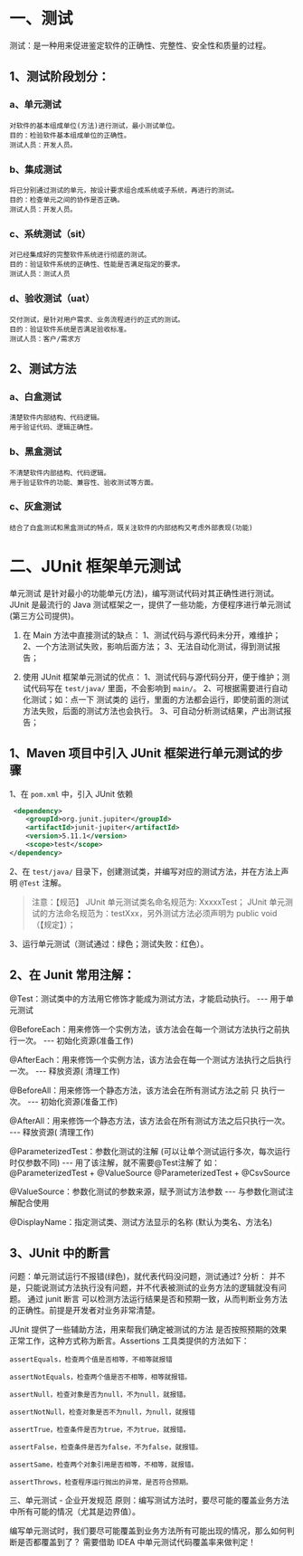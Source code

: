 # 一、测试
测试：是一种用来促进鉴定软件的正确性、完整性、安全性和质量的过程。

## 1、测试阶段划分：

### a、单元测试
    对软件的基本组成单位(方法)进行测试，最小测试单位。
    目的：检验软件基本组成单位的正确性。
    测试人员：开发人员。

### b、集成测试
    将已分别通过测试的单元，按设计要求组合成系统或子系统，再进行的测试。
    目的：检查单元之间的协作是否正确。
    测试人员：开发人员。

### c、系统测试（sit）
    对已经集成好的完整软件系统进行彻底的测试。
    目的：验证软件系统的正确性、性能是否满足指定的要求。
    测试人员：测试人员

### d、验收测试（uat）
    交付测试，是针对用户需求、业务流程进行的正式的测试。
    目的：验证软件系统是否满足验收标准。
    测试人员：客户/需求方

## 2、测试方法

### a、白盒测试
    清楚软件内部结构、代码逻辑。
    用于验证代码、逻辑正确性。

### b、黑盒测试
	不清楚软件内部结构、代码逻辑。
	用于验证软件的功能、兼容性、验收测试等方面。

### c、灰盒测试
	结合了白盒测试和黑盒测试的特点，既关注软件的内部结构又考虑外部表现(功能)

# 二、JUnit 框架单元测试
单元测试 是针对最小的功能单元(方法)，编写测试代码对其正确性进行测试。
JUnit 是最流行的 Java 测试框架之一，提供了一些功能，方便程序进行单元测试(第三方公司提供)。

1. 在 Main 方法中直接测试的缺点：
    1、测试代码与源代码未分开，难维护；
    2、一个方法测试失败，影响后面方法；
    3、无法自动化测试，得到测试报告；

2. 使用 JUnit 框架单元测试的优点：
    1、测试代码与源代码分开，便于维护；测试代码写在 `test/java/` 里面，不会影响到 `main/`。
    2、可根据需要进行自动化测试；如：点一下 测试类的 运行，里面的方法都会运行，即使前面的测试方法失败，后面的测试方法也会执行。
    3、可自动分析测试结果，产出测试报告；

## 1、Maven 项目中引入 JUnit 框架进行单元测试的步骤

1、在 `pom.xml` 中，引入 JUnit 依赖

```xml
 <dependency>
    <groupId>org.junit.jupiter</groupId>
    <artifactId>junit-jupiter</artifactId>
    <version>5.11.1</version>
    <scope>test</scope>
</dependency>
```

2、在 `test/java/` 目录下，创建测试类，并编写对应的测试方法，并在方法上声明 `@Test` 注解。

> 注意：【规范】
> JUnit 单元测试类名命名规范为: XxxxxTest； 
> JUnit 单元测试的方法命名规范为：testXxx，另外测试方法必须声明为 public void（【规定】）；

3、运行单元测试（测试通过：绿色；测试失败：红色）。


## 2、在 Junit 常用注解：

@Test：测试类中的方法用它修饰才能成为测试方法，才能启动执行。 --- 用于单元测试

@BeforeEach：用来修饰一个实例方法，该方法会在每一个测试方法执行之前执行一次。 --- 初始化资源(准备工作)

@AfterEach：用来修饰一个实例方法，该方法会在每一个测试方法执行之后执行一次。 --- 释放资源( 清理工作)

@BeforeAll：用来修饰一个静态方法，该方法会在所有测试方法之前 只 执行一次。 --- 初始化资源(准备工作)

@AfterAll：用来修饰一个静态方法，该方法会在所有测试方法之后只执行一次。 --- 释放资源( 清理工作)

@ParameterizedTest：参数化测试的注解 (可以让单个测试运行多次，每次运行时仅参数不同) --- 用了该注解，就不需要@Test注解了
    如：
        @ParameterizedTest + @ValueSource
        @ParameterizedTest + @CsvSource

@ValueSource：参数化测试的参数来源，赋予测试方法参数 --- 与参数化测试注解配合使用

@DisplayName：指定测试类、测试方法显示的名称 (默认为类名、方法名)




## 3、JUnit 中的断言
问题：单元测试运行不报错(绿色)，就代表代码没问题，测试通过?
分析：
 并不是，只能说测试方法执行没有问题，并不代表被测试的业务方法的逻辑就没有问题。 
 通过 junit 断言 可以检测方法运行结果是否和预期一致，从而判断业务方法的正确性。前提是开发者对业务非常清楚。

JUnit 提供了一些辅助方法，用来帮我们确定被测试的方法 是否按照预期的效果 正常工作，这种方式称为断言。Assertions 工具类提供的方法如下：

    assertEquals，检查两个值是否相等，不相等就报错 
    
    assertNotEquals，检查两个值是否不相等，相等就报错。
    
    assertNull，检查对象是否为null，不为null，就报错。
    
    assertNotNull，检查对象是否不为null，为null，就报错
    
    assertTrue，检查条件是否为true，不为true，就报错。
    
    assertFalse，检查条件是否为false，不为false，就报错。
    
    assertSame，检查两个对象引用是否相等，不相等，就报错。

    assertThrows，检查程序运行抛出的异常，是否符合预期。

三、单元测试 - 企业开发规范
原则：编写测试方法时，要尽可能的覆盖业务方法中所有可能的情况（尤其是边界值）。

编写单元测试时，我们要尽可能覆盖到业务方法所有可能出现的情况，那么如何判断是否都覆盖到了？
需要借助 IDEA 中单元测试代码覆盖率来做判定！